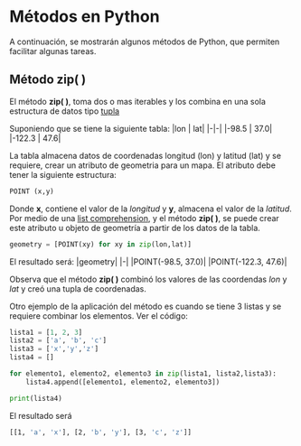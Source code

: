 # Métodos en Python

A continuación, se mostrarán algunos métodos de Python, que permiten facilitar algunas tareas.

## Método zip( )
El método **zip( )**, toma dos o mas iterables y los combina en una sola estructura de datos tipo [tupla]()

Suponiendo que se tiene la siguiente tabla:
|lon |  lat|
|-|-|
|-98.5 |    37.0|
|-122.3  |  47.6|

La tabla almacena datos de coordenadas longitud (lon) y latitud (lat) y se requiere, crear un atributo de geometria para un mapa. El atributo debe tener la siguiente estructura:
```diff
POINT (x,y)
```
Donde **x**, contiene el valor de la *longitud* y **y**, almacena el valor de la *latitud*. Por medio de una [list comprehension](https://github.com/r3card0/Python-Notes/blob/main/PythonIntermediate/17_list_comprehensions.ipynb), y el método **zip( )**, se puede crear este atributo u objeto de geometría a partir de los datos de la tabla.

```python
geometry = [POINT(xy) for xy in zip(lon,lat)]
```

El resultado será:
|geometry|
|-|
|POINT(-98.5, 37.0)|
|POINT(-122.3, 47.6)|

Observa que el método **zip( )** combinó los valores de las coordendas *lon* y *lat* y creó una tupla de coordenadas.

Otro ejemplo de la aplicación del método es cuando se tiene 3 listas y se requiere combinar los elementos. Ver el código:
```python
lista1 = [1, 2, 3]
lista2 = ['a', 'b', 'c']
lista3 = ['x','y','z']
lista4 = []

for elemento1, elemento2, elemento3 in zip(lista1, lista2,lista3):
    lista4.append([elemento1, elemento2, elemento3])

print(lista4)
```
El resultado será
```bash
[[1, 'a', 'x'], [2, 'b', 'y'], [3, 'c', 'z']]
```
